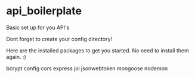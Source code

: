 # api_boilerplate
Basic set up for you API's

Dont forget to create your config directory!

Here are the installed packages to get you started. No need to install them again.  :)

bcrypt
config
cors
express
joi
jsonwebtoken
mongoose
nodemon

